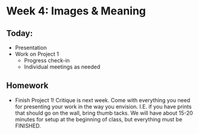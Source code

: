 # Week 4: Images & Meaning

## Today:
- Presentation
- Work on Project 1
  - Progress check-in
  - Individual meetings as needed

## Homework
- Finish Project 1!
Critique is next week. Come with everything you need for presenting your work in the way you envision. I.E. if you have prints that should go on the wall, bring thumb tacks.
We will have about 15-20 minutes for setup at the beginning of class, but everything must be FINISHED.
